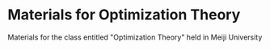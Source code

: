 # Materials for Optimization Theory
Materials for the class entitled "Optimization Theory" held in Meiji University


